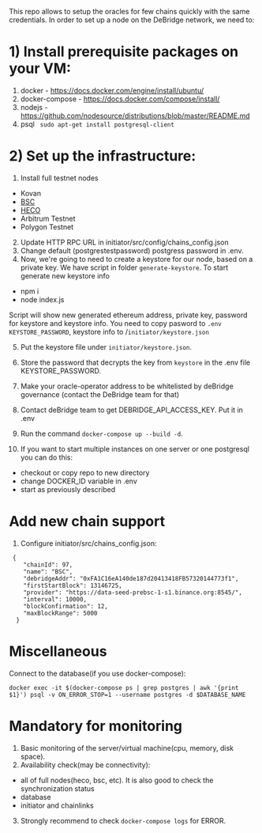 This repo allows to setup the oracles for few chains quickly with the same credentials.
In order to set up a node on the DeBridge network, we need to:

# 1) Install prerequisite packages on your VM:

  1. docker
    - https://docs.docker.com/engine/install/ubuntu/
  2. docker-compose
    - https://docs.docker.com/compose/install/
  3. nodejs
    - https://github.com/nodesource/distributions/blob/master/README.md
  5. psql
    ``` sudo apt-get install postgresql-client```

# 2) Set up the infrastructure:
1. Install full testnet nodes
  - Kovan
  - [BSC](https://docs.binance.org/smart-chain/developer/fullnode.html)
  - [HECO](https://docs.hecochain.com/#/en-us/dev/deploy)
  - Arbitrum Testnet
  - Polygon Testnet
2. Update HTTP RPC URL in initiator/src/config/chains_config.json
3. Change default (postgrestestpassword) postgress password in .env.
4. Now, we're going to need to create a keystore for our node, based on a private key. We have script in folder `generate-keystore`. To start generate new keystore info

  - npm i
  - node index.js

  Script will show new generated ethereum address, private key, password for keystore and keystore info. You need to copy pasword to `.env KEYSTORE_PASSWORD`, keystore info to /`initiator/keystore.json`

5. Put the keystore file under `initiator/keystore.json`.
6. Store the password that decrypts the key from `keystore` in the .env file KEYSTORE_PASSWORD.
7. Make your oracle-operator address to be whitelisted by deBridge governance (contact the DeBridge team for that)
8. Contact deBridge team to get DEBRIDGE_API_ACCESS_KEY. Put it in .env
9. Run the command `docker-compose up --build -d`.

10. If you want to start multiple instances on one server or one postgresql you can do this:
  - checkout or copy repo to new directory
  - change DOCKER_ID variable in .env
  - start as previously described

# Add new chain support

1. Configure initiator/src/chains_config.json:

```
 {
    "chainId": 97,
    "name": "BSC",
    "debridgeAddr": "0xFA1C16eA140de187d20413418FB57320144773f1",
    "firstStartBlock": 13146725,
    "provider": "https://data-seed-prebsc-1-s1.binance.org:8545/",
    "interval": 10000,
    "blockConfirmation": 12,
    "maxBlockRange": 5000
  }
```

# Miscellaneous

Connect to the database(if you use docker-compose):

```
docker exec -it $(docker-compose ps | grep postgres | awk '{print $1}') psql -v ON_ERROR_STOP=1 --username postgres -d $DATABASE_NAME
```
# Mandatory for monitoring

1. Basic monitoring of the server/virtual machine(cpu, memory, disk space).
2. Availability check(may be connectivity):
  - all of full nodes(heco, bsc, etc). It is also good to check the synchronization status
  - database
  - initiator and chainlinks
3. Strongly recommend to check `docker-compose logs` for ERROR.
